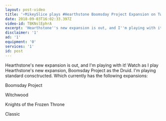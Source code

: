 ```yaml
---
layout: post-video
title: '⚡️MikeySlice plays #Hearthstone Boomsday Project Expansion on Twitch⚡️'
date: 2018-09-03T16:02:33.397Z
video-id: TBKNslEphrA
excerpt: 'Hearthstone''s new expansion is out, and I''m playing with it!'
disclaimer: '1'
ad: '1'
equipment: '0'
services: '1'
id: post
---
```

Hearthstone's new expansion is out, and I'm playing with it! Watch as I play Hearthstone's new expansion, Boomsday Project as the Druid. I'm playing standard consctructed. Which currently has the following expansions:



Boomsday Project

Witchwood

Knights of the Frozen Throne

Classic
